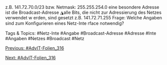 z.B. 141.72.70.0/23 bzw. Netmask: 255.255.254.0
eine besondere Adresse ist die Broadcast-Adresse
◮alle Bits, die nicht zur Adressierung des Netzes verwendet w erden, sind gesetzt
z.B. 141.72.71.255
Frage: Welche Angaben sind zum Konﬁgurieren eines Netz-Inte rface notwendig?

   Tags & Topics:
   #Netz-Inte
   #Angabe
   #Broadcast-Adresse
   #Adresse
   #Inte
   #Angaben
   #Netzes
   #Broadcast
   #Netz

[Previous: #AdvIT-Folien_316](AdvIT-Folien_316.md)

[Next: #AdvIT-Folien_316](AdvIT-Folien_316.md)